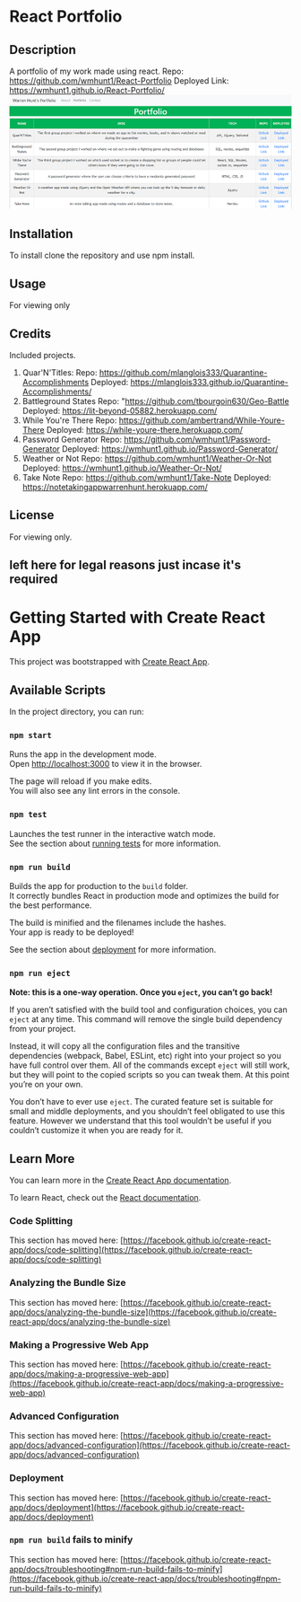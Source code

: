 # React Portfolio
## Description
A portfolio of my work made using react.
Repo: https://github.com/wmhunt1/React-Portfolio
Deployed Link: https://wmhunt1.github.io/React-Portfolio/
![picture](./portfolio.png)
## Installation
To install clone the repository and use npm install.
## Usage
For viewing only
## Credits
Included projects.
1. Quar'N'Titles:
Repo: https://github.com/mlanglois333/Quarantine-Accomplishments
Deployed: https://mlanglois333.github.io/Quarantine-Accomplishments/
2. Battleground States
Repo: "https://github.com/tbourgoin630/Geo-Battle
Deployed: https://lit-beyond-05882.herokuapp.com/
3. While You're There
Repo: https://github.com/ambertrand/While-Youre-There
Deployed: https://while-youre-there.herokuapp.com/
4. Password Generator
Repo: https://github.com/wmhunt1/Password-Generator
Deployed: https://wmhunt1.github.io/Password-Generator/
5. Weather or Not
Repo: https://github.com/wmhunt1/Weather-Or-Not
Deployed: https://wmhunt1.github.io/Weather-Or-Not/
6. Take Note
Repo: https://github.com/wmhunt1/Take-Note
Deployed: https://notetakingappwarrenhunt.herokuapp.com/
## License
For viewing only.

left here for legal reasons just incase it's required
----------------------------------------------------------------------------------------------------------
# Getting Started with Create React App

This project was bootstrapped with [Create React App](https://github.com/facebook/create-react-app).

## Available Scripts

In the project directory, you can run:

### `npm start`

Runs the app in the development mode.\
Open [http://localhost:3000](http://localhost:3000) to view it in the browser.

The page will reload if you make edits.\
You will also see any lint errors in the console.

### `npm test`

Launches the test runner in the interactive watch mode.\
See the section about [running tests](https://facebook.github.io/create-react-app/docs/running-tests) for more information.

### `npm run build`

Builds the app for production to the `build` folder.\
It correctly bundles React in production mode and optimizes the build for the best performance.

The build is minified and the filenames include the hashes.\
Your app is ready to be deployed!

See the section about [deployment](https://facebook.github.io/create-react-app/docs/deployment) for more information.

### `npm run eject`

**Note: this is a one-way operation. Once you `eject`, you can’t go back!**

If you aren’t satisfied with the build tool and configuration choices, you can `eject` at any time. This command will remove the single build dependency from your project.

Instead, it will copy all the configuration files and the transitive dependencies (webpack, Babel, ESLint, etc) right into your project so you have full control over them. All of the commands except `eject` will still work, but they will point to the copied scripts so you can tweak them. At this point you’re on your own.

You don’t have to ever use `eject`. The curated feature set is suitable for small and middle deployments, and you shouldn’t feel obligated to use this feature. However we understand that this tool wouldn’t be useful if you couldn’t customize it when you are ready for it.

## Learn More

You can learn more in the [Create React App documentation](https://facebook.github.io/create-react-app/docs/getting-started).

To learn React, check out the [React documentation](https://reactjs.org/).

### Code Splitting

This section has moved here: [https://facebook.github.io/create-react-app/docs/code-splitting](https://facebook.github.io/create-react-app/docs/code-splitting)

### Analyzing the Bundle Size

This section has moved here: [https://facebook.github.io/create-react-app/docs/analyzing-the-bundle-size](https://facebook.github.io/create-react-app/docs/analyzing-the-bundle-size)

### Making a Progressive Web App

This section has moved here: [https://facebook.github.io/create-react-app/docs/making-a-progressive-web-app](https://facebook.github.io/create-react-app/docs/making-a-progressive-web-app)

### Advanced Configuration

This section has moved here: [https://facebook.github.io/create-react-app/docs/advanced-configuration](https://facebook.github.io/create-react-app/docs/advanced-configuration)

### Deployment

This section has moved here: [https://facebook.github.io/create-react-app/docs/deployment](https://facebook.github.io/create-react-app/docs/deployment)

### `npm run build` fails to minify

This section has moved here: [https://facebook.github.io/create-react-app/docs/troubleshooting#npm-run-build-fails-to-minify](https://facebook.github.io/create-react-app/docs/troubleshooting#npm-run-build-fails-to-minify)
